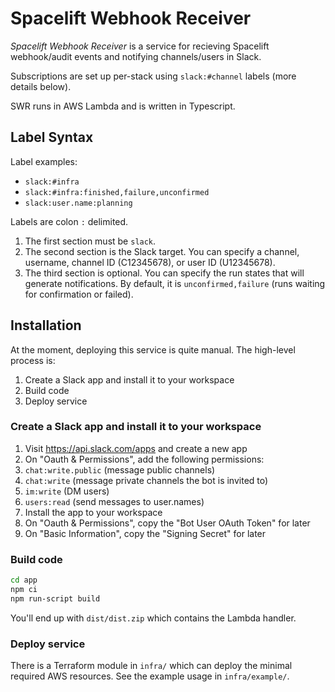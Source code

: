 # Spacelift Webhook Receiver

*Spacelift Webhook Receiver* is a service for recieving Spacelift webhook/audit events and notifying channels/users in Slack.

Subscriptions are set up per-stack using `slack:#channel` labels (more details below).

SWR runs in AWS Lambda and is written in Typescript.

## Label Syntax

Label examples:

* `slack:#infra`
* `slack:#infra:finished,failure,unconfirmed`
* `slack:user.name:planning`

Labels are colon `:` delimited.

1. The first section must be `slack`.
2. The second section is the Slack target. You can specify a channel, username, channel ID (C12345678), or user ID (U12345678).
3. The third section is optional. You can specify the run states that will generate notifications. By default, it is `unconfirmed,failure` (runs waiting for confirmation or failed).

## Installation

At the moment, deploying this service is quite manual. The high-level process is:

1. Create a Slack app and install it to your workspace
2. Build code
3. Deploy service

### Create a Slack app and install it to your workspace

1. Visit https://api.slack.com/apps and create a new app
2. On "Oauth & Permissions", add the following permissions:
  2. `chat:write.public` (message public channels)
  1. `chat:write` (message private channels the bot is invited to)
  3. `im:write` (DM users)
  4. `users:read` (send messages to user.names)
3. Install the app to your workspace
4. On "Oauth & Permissions", copy the "Bot User OAuth Token" for later
5. On "Basic Information", copy the "Signing Secret" for later

### Build code

```bash
cd app
npm ci
npm run-script build
```

You'll end up with `dist/dist.zip` which contains the Lambda handler.

### Deploy service

There is a Terraform module in `infra/` which can deploy the minimal required AWS resources. See the example usage in `infra/example/`.
